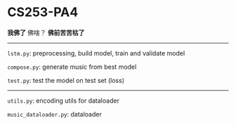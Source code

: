 # CS253-PA4
**我佛了**
佛啥？
**佛前苦苦枯了**

---
`lstm.py`: preprocessing, build model, train and validate model

`compose.py`: generate music from best model

`test.py`: test the model on test set (loss)

---
`utils.py`: encoding utils for dataloader

`music_dataloader.py`: dataloader

